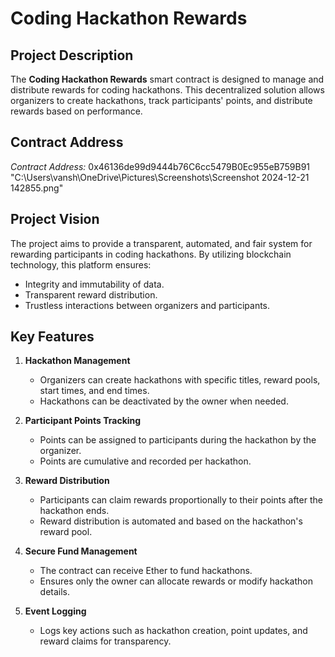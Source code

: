 # Coding Hackathon Rewards

## Project Description
The **Coding Hackathon Rewards** smart contract is designed to manage and distribute rewards for coding hackathons. This decentralized solution allows organizers to create hackathons, track participants' points, and distribute rewards based on performance.

## Contract Address
*Contract Address:*
0x46136de99d9444b76C6cc5479B0Ec955eB759B91
"C:\Users\vansh\OneDrive\Pictures\Screenshots\Screenshot 2024-12-21 142855.png"

## Project Vision
The project aims to provide a transparent, automated, and fair system for rewarding participants in coding hackathons. By utilizing blockchain technology, this platform ensures:
- Integrity and immutability of data.
- Transparent reward distribution.
- Trustless interactions between organizers and participants.

## Key Features
1. **Hackathon Management**
   - Organizers can create hackathons with specific titles, reward pools, start times, and end times.
   - Hackathons can be deactivated by the owner when needed.

2. **Participant Points Tracking**
   - Points can be assigned to participants during the hackathon by the organizer.
   - Points are cumulative and recorded per hackathon.

3. **Reward Distribution**
   - Participants can claim rewards proportionally to their points after the hackathon ends.
   - Reward distribution is automated and based on the hackathon's reward pool.

4. **Secure Fund Management**
   - The contract can receive Ether to fund hackathons.
   - Ensures only the owner can allocate rewards or modify hackathon details.

5. **Event Logging**
   - Logs key actions such as hackathon creation, point updates, and reward claims for transparency.


